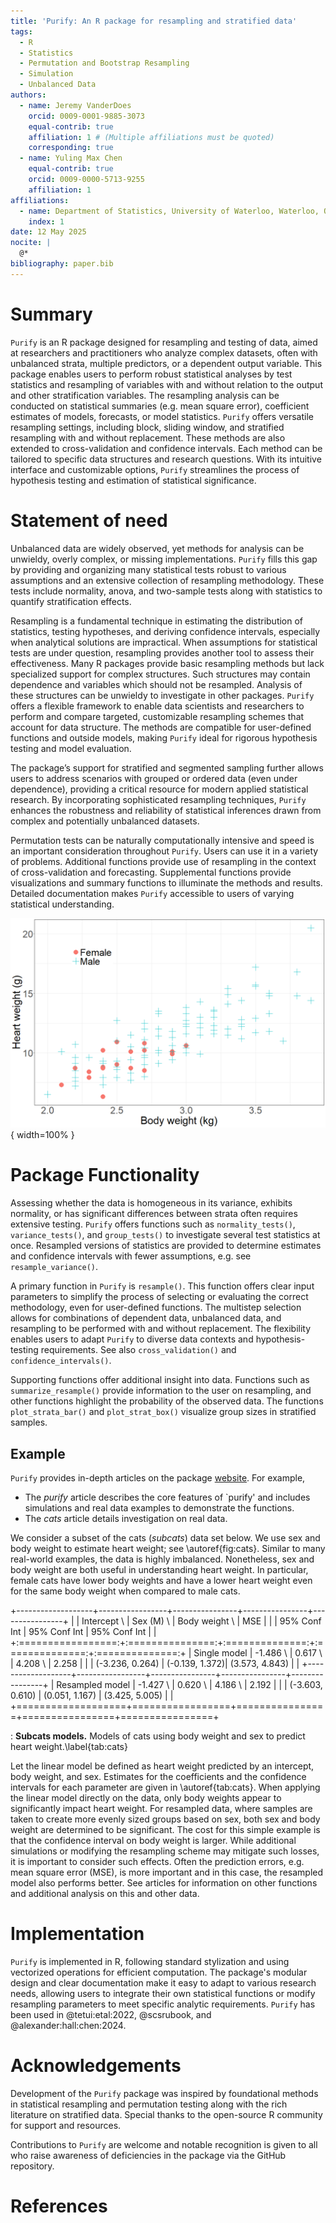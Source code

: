 ```yaml
---
title: 'Purify: An R package for resampling and stratified data'
tags:
  - R
  - Statistics
  - Permutation and Bootstrap Resampling
  - Simulation
  - Unbalanced Data
authors:
  - name: Jeremy VanderDoes
    orcid: 0009-0001-9885-3073
    equal-contrib: true 
    affiliation: 1 # (Multiple affiliations must be quoted)
    corresponding: true
  - name: Yuling Max Chen
    equal-contrib: true
    orcid: 0009-0000-5713-9255
    affiliation: 1
affiliations:
  - name: Department of Statistics, University of Waterloo, Waterloo, ON, Canada
    index: 1
date: 12 May 2025
nocite: | 
  @*
bibliography: paper.bib
---
```


# Summary

`Purify` is an R package designed for resampling and testing of data, aimed at 
researchers and practitioners who analyze complex datasets, often with 
unbalanced strata, multiple predictors, or a dependent output variable. This 
package enables users to perform robust statistical analyses by test statistics
and resampling of variables with and without relation to the output and other
stratification variables. The resampling analysis can be conducted on statistical summaries 
(e.g. mean square error), coefficient estimates of models, forecasts, or model 
statistics. `Purify` offers versatile resampling settings, including block, 
sliding window, and stratified resampling with and without replacement. These methods are 
also extended to cross-validation and confidence intervals. Each method can 
be tailored to specific data structures and research questions. With its 
intuitive interface and customizable options, `Purify` streamlines the process 
of hypothesis testing and estimation of statistical significance.

# Statement of need

Unbalanced data are widely observed, yet methods for analysis can be unwieldy,
overly complex, or missing implementations. `Purify` fills this gap by providing 
and organizing many statistical tests robust to various assumptions and an 
extensive collection of resampling methodology. These tests include normality, 
anova, and two-sample tests along with statistics to quantify stratification 
effects.

Resampling is a fundamental technique in estimating the distribution of 
statistics, testing hypotheses, and deriving confidence intervals, especially 
when analytical solutions are impractical. When assumptions for statistical
tests are under question, resampling provides another tool to assess their 
effectiveness. Many R packages provide basic resampling methods but lack 
specialized support for complex structures. Such structures may contain 
dependence and variables which should not be resampled. Analysis of these 
structures can be unwieldy to investigate in other packages. `Purify` offers a 
flexible framework to enable data scientists and researchers to perform and 
compare targeted, customizable resampling schemes that account for data structure. 
The methods are compatible for user-defined functions and outside 
models, making `Purify` ideal for rigorous hypothesis testing and model evaluation. 

The package’s support for stratified and segmented sampling further allows users 
to address scenarios with grouped or ordered data (even under dependence), 
providing a critical resource for modern applied statistical research. By 
incorporating sophisticated resampling techniques, `Purify` enhances the 
robustness and reliability of statistical inferences drawn from complex and 
potentially unbalanced datasets.

Permutation tests can be naturally computationally intensive and speed is an 
important consideration throughout `Purify`. Users can use it in a variety of 
problems. Additional functions provide use of resampling in the context of
cross-validation and forecasting. Supplemental functions provide visualizations 
and summary functions to illuminate the methods and results. Detailed 
documentation makes `Purify` accessible to users of varying statistical 
understanding.


![**Subcats.** Body and heart weights of cats with respect to their sex.\label{fig:cats}](vignettes/articles/cat_overview.png){ width=100% }

# Package Functionality

Assessing whether the data is homogeneous in its variance, exhibits normality, or
has significant differences between strata often requires extensive testing.
`Purify` offers functions such as `normality_tests()`, `variance_tests()`, and
`group_tests()` to investigate several test statistics at once. Resampled versions
of statistics are provided to determine estimates and confidence intervals
with fewer assumptions, e.g. see `resample_variance()`.

A primary function in `Purify` is `resample()`. This function offers clear input 
parameters to simplify the process of selecting or evaluating the correct 
methodology, even for user-defined functions. The multistep 
selection allows for combinations of dependent data, unbalanced data, 
and resampling to be performed with and without replacement. The flexibility 
enables users to adapt `Purify` to diverse data contexts and hypothesis-testing
requirements. See also `cross_validation()` and `confidence_intervals()`.

Supporting functions offer additional insight into data. Functions such as 
`summarize_resample()` provide information to the user on resampling, and other 
functions highlight the probability of the observed data. The functions 
`plot_strata_bar()` and `plot_strat_box()` visualize group sizes in stratified 
samples. 


## Example

`Purify` provides in-depth articles on the package 
[website](https://jrvanderdoes.github.io/purify/). For example,

- The *purify* article describes the core features of `purify' 
  and includes simulations and real data examples to demonstrate the functions.
- The *cats* article details investigation on real data.

We consider a subset of the cats (*subcats*) data set below. We use sex and body 
weight to estimate heart weight; see \autoref{fig:cats}. Similar to many real-world 
examples, the data is highly imbalanced. Nonetheless, sex and body weight are 
both useful in understanding heart weight. In particular, female cats have lower 
body weights and have a lower heart weight even for the same body weight when 
compared to male cats.


+-------------------+-----------------+----------------+----------------+----------------+
|                   | Intercept \     | Sex (M) \      | Body weight \  | MSE            |
|                   | 95% Conf Int    | 95% Conf Int   | 95% Conf Int   |                |
+:=================:+:===============:+:==============:+:==============:+:==============:+
| Single model      | -1.486 \        | 0.617 \        | 4.208 \        | 2.258          |
|                   | (-3.236, 0.264) | (-0.139, 1.372)| (3.573, 4.843) |                |
+-------------------+-----------------+----------------+----------------+----------------+
| Resampled model   | -1.427 \        | 0.620 \        | 4.186 \        | 2.192          |
|                   | (-3.603, 0.610) | (0.051, 1.167) | (3.425, 5.005) |                |
+===================+=================+================+================+================+

: **Subcats models.** Models of cats using body weight and sex to predict heart weight.\label{tab:cats}


Let the linear model be defined as heart weight predicted by an intercept,
body weight, and sex. Estimates for the coefficients and the confidence intervals
for each parameter are given in \autoref{tab:cats}. When applying the linear 
model directly on the data, only body weights appear to significantly impact 
heart weight. For resampled data, where samples are taken to create more evenly
sized groups based on sex, both sex and body weight are determined to be 
significant. The cost for this simple example is that the confidence interval 
on body weight is larger. While additional simulations or modifying the 
resampling scheme may mitigate such losses, it is important to consider such 
effects. Often the prediction errors, e.g. mean square error (MSE), is more important 
and in this case, the resampled model also performs better. See articles for 
information on other functions and additional analysis on this and other data.

<!--
library(purify)
library(ggplot2)

png('./vignettes/cat_overview.png', width=1200, height=800)
ggplot() +
  geom_point(aes(x=Bwt, y=Hwt, col=Sex,shape = Sex),data=subcats, size=8) +
  theme_bw() +
  theme(axis.title = element_text(size=40),
        axis.text = element_text(size=36),
        legend.position = c(.2, .8),
        legend.title = element_blank(),
        legend.text = element_text(size=36)) +
  scale_color_discrete(labels = c('Female', 'Male')) +
  scale_shape_manual(labels = c('Female', 'Male'),
                       values = c(16,3)) +
  xlab('Body weight (kg)') +
  ylab('Heart weight (g)')
dev.off()

summ_function <- function(data) {
  coef(summary(lm(Hwt ~ ., data = data)))
}

set.seed(1234)
tmp <- lm(Hwt ~ ., data =subcats)
coef(summary(tmp))
confint(tmp)
# summ_function(subcats)

# # Perform resampling
# results <- resample(data = subcats, fn = summ_function, M = 1000,
#                              strata='Sex',sizes=mean)
# summarize_resample(results)

###########

# Does CV on each sample so that we get result comparable to CV
#   e.g. fitting on one less data and predicting the missing
mse_function1 <- function(data) {
  
  cv <- cross_validation(data = data,
                 pred_fn = function(data,nd){
                   as.numeric(predict(lm(Hwt ~ ., data = data),newdata = nd) )
                 },
                 error_fn = function(true,est){
                   mean((true$Hwt - est)^2)
                 })
  mod <- lm(Hwt ~ ., data=data)
  c(cv[[1]], as.numeric(coef(summary(mod))[,1]) )
  
  # mod <- lm(Hwt ~ ., data=data)
  # pred <- as.numeric(predict( mod , new_data=cv_data) )
  # c(mean((data$Hwt - pred)^2), as.numeric(coef(summary(mod))[,1]) )
}

set.seed(1234)
results <- resample(
  data = subcats, fn = mse_function1,
  M = 1000, strata = "Sex"
)

cross_validation(data = subcats,
                 pred_fn = function(data,nd){
                   as.numeric(predict(lm(Hwt ~ ., data = data),newdata = nd) )
                 },
                 error_fn = function(true,est){
                   mean((true$Hwt - est)^2)
                 })
summarize_resample(results)
-->

# Implementation

`Purify` is implemented in R, following standard stylization and using 
vectorized operations for efficient computation. The package's modular design 
and clear documentation make it easy to adapt to various research needs, 
allowing users to integrate their own statistical functions or modify resampling 
parameters to meet specific analytic requirements. `Purify` has been used 
in @tetui:etal:2022, @scsrubook, and @alexander:hall:chen:2024.


# Acknowledgements

Development of the `Purify` package was inspired by foundational methods in 
statistical resampling and permutation testing along with the rich literature on
stratified data. Special thanks to the open-source R community for support and 
resources.

Contributions to `Purify` are welcome and notable recognition is given to all 
who raise awareness of deficiencies in the package via the GitHub repository.


# References


